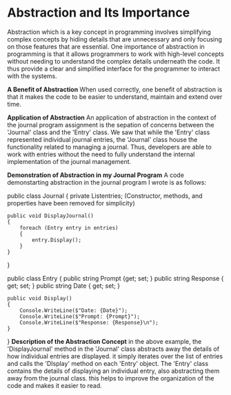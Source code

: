 

# Abstraction and Its Importance
Abstraction which is a key concept in programming involves simplifying complex concepts by hiding details that are unnecessary and only focusing on those features that are essential. One importance of abstraction in programming is that it allows programmers to work with high-level concepts without needing to understand the complex details underneath the code. It thus provide a clear and simplified interface for the programmer to interact with the systems. 

**A Benefit of Abstraction**
When used correctly, one benefit of abstraction is that it makes the code to be easier to understand, maintain and extend over time.

**Application of Abstraction**
An application of abstraction in the context of the journal program assignment is the sepation of concerns between the 'Journal' class and the 'Entry' class. We saw that while the 'Entry' class represented individual journal entries, the 'Journal' class house the functionality related to managing a journal. Thus, developers are able to work with entries without the need to fully understand the internal implementation of the journal management. 

**Demonstration of Abstraction in my Journal Program**
A code demonstarting abstraction in the journal program I wrote is as follows: 

public class Journal
{
    private List<Entry>entries;
            (Constructor, methods, and properties have been removed for simplicity) 
    
    public void DisplayJournal()
    {
        foreach (Entry entry in entries)
        {
            entry.Display();
        }
    }

}

public class Entry
{
    public string Prompt {get; set; }
    public string Response { get; set; }
    public string Date { get; set; }

    public void Display()
    {
        Console.WriteLine($"Date: {Date}");
        Console.WriteLine($"Prompt: {Prompt}");
        Console.WriteLine($"Response: {Response}\n");
    }
}
**Description of the Abstraction Concept**
in the above example, the 'DisplayJournal' method in the 'Journal' class abstracts away the details of how individual entries are displayed. it simply iterates over the list of entries and calls the 'DIsplay' method on each 'Entry' object. The 'Entry' class contains the details of displaying an individual entry, also abstracting them away from the journal class. this helps to improve the organization of the code and makes it easier to read.